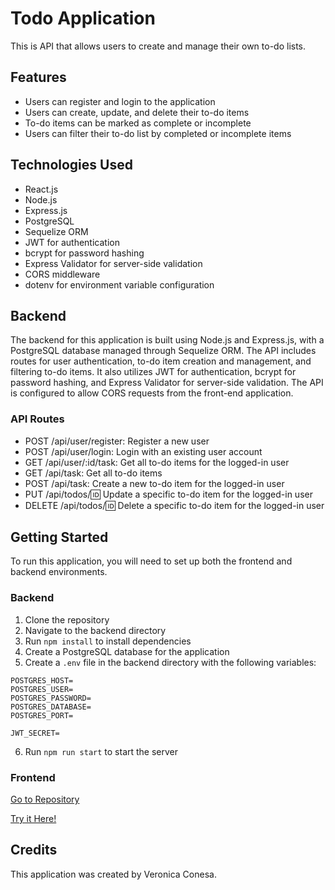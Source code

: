 # Todo Application

This is API that allows users to create and manage their own to-do lists.

## Features
* Users can register and login to the application
* Users can create, update, and delete their to-do items
* To-do items can be marked as complete or incomplete
* Users can filter their to-do list by completed or incomplete items

## Technologies Used
* React.js
* Node.js
* Express.js
* PostgreSQL
* Sequelize ORM
* JWT for authentication
* bcrypt for password hashing
* Express Validator for server-side validation
* CORS middleware
* dotenv for environment variable configuration

## Backend
The backend for this application is built using Node.js and Express.js, with a PostgreSQL database managed through Sequelize ORM. The API includes routes for user authentication, to-do item creation and management, and filtering to-do items. It also utilizes JWT for authentication, bcrypt for password hashing, and Express Validator for server-side validation. The API is configured to allow CORS requests from the front-end application.

### API Routes
* POST /api/user/register: Register a new user
* POST /api/user/login: Login with an existing user account
* GET /api/user/:id/task: Get all to-do items for the logged-in user
* GET /api/task: Get all to-do items 
* POST /api/task: Create a new to-do item for the logged-in user
* PUT /api/todos/:id: Update a specific to-do item for the logged-in user
* DELETE /api/todos/:id: Delete a specific to-do item for the logged-in user

## Getting Started
To run this application, you will need to set up both the frontend and backend environments.

### Backend
1. Clone the repository
2. Navigate to the backend directory
3. Run `npm install` to install dependencies
4. Create a PostgreSQL database for the application
5. Create a `.env` file in the backend directory with the following variables:

 ``` 
POSTGRES_HOST=
POSTGRES_USER=
POSTGRES_PASSWORD=
POSTGRES_DATABASE=
POSTGRES_PORT=

JWT_SECRET=   
 ```

   6. Run `npm run start` to start the server

### Frontend

[Go to Repository]( https://github.com/Othamae/ToDo_APP_by_Othamae)

[Try it Here!](https://othamae.github.io/ToDo_APP_by_Othamae/)


## Credits
This application was created by Veronica Conesa.

